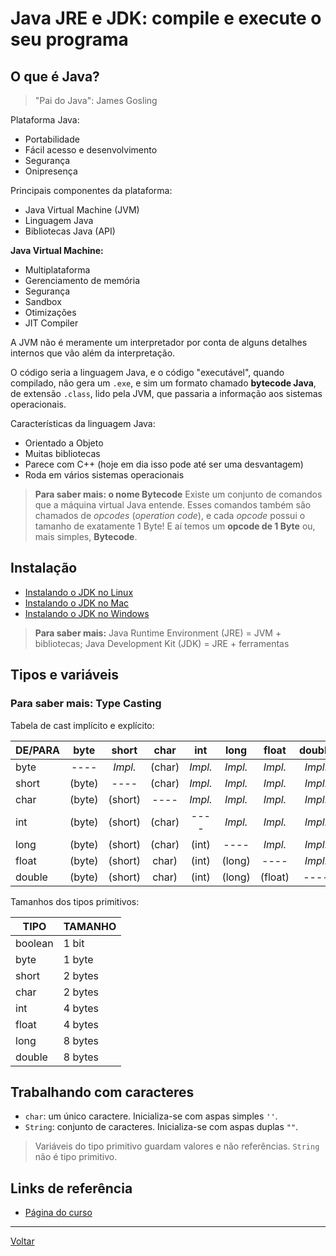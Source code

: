 # Java JRE e JDK: compile e execute o seu programa

## O que é Java?

> "Pai do Java": James Gosling

Plataforma Java:

- Portabilidade
- Fácil acesso e desenvolvimento
- Segurança
- Onipresença

Principais componentes da plataforma:

- Java Virtual Machine (JVM)
- Linguagem Java
- Bibliotecas Java (API)

**Java Virtual Machine:**

- Multiplataforma
- Gerenciamento de memória
- Segurança
- Sandbox
- Otimizações
- JIT Compiler

A JVM não é meramente um interpretador por conta de alguns detalhes internos que vão além da interpretação.

O código seria a linguagem Java, e o código "executável", quando compilado, não gera um `.exe`, e sim um formato chamado **bytecode Java**, de extensão `.class`, lido pela JVM, que passaria a informação aos sistemas operacionais.

Características da linguagem Java:

- Orientado a Objeto
- Muitas bibliotecas
- Parece com C++ (hoje em dia isso pode até ser uma desvantagem)
- Roda em vários sistemas operacionais

> **Para saber mais: o nome Bytecode**
> Existe um conjunto de comandos que a máquina virtual Java entende. Esses comandos também são chamados de _opcodes_ (_operation code_), e cada _opcode_ possui o tamanho de exatamente 1 Byte! E aí temos um **opcode de 1 Byte** ou, mais simples, **Bytecode**.

## Instalação

- [Instalando o JDK no Linux](./docs/install-jdk-linux.pdf)
- [Instalando o JDK no Mac](./docs/install-jdk-mac.pdf)
- [Instalando o JDK no Windows](./docs/install-jdk-windows.pdf)

> **Para saber mais:**
> Java Runtime Environment (JRE) = JVM + bibliotecas;
> Java Development Kit (JDK) = JRE + ferramentas

## Tipos e variáveis

### Para saber mais: Type Casting

Tabela de cast implícito e explícito:

| DE/PARA |  byte  |  short  |  char  |   int   |  long   |  float  | double  |
| :------ | :----: | :-----: | :----: | :-----: | :-----: | :-----: | :-----: |
| byte    |  ----  | _Impl._ | (char) | _Impl._ | _Impl._ | _Impl._ | _Impl._ |
| short   | (byte) |  ----   | (char) | _Impl._ | _Impl._ | _Impl._ | _Impl._ |
| char    | (byte) | (short) |  ----  | _Impl._ | _Impl._ | _Impl._ | _Impl._ |
| int     | (byte) | (short) | (char) |  ----   | _Impl._ | _Impl._ | _Impl._ |
| long    | (byte) | (short) | (char) |  (int)  |  ----   | _Impl._ | _Impl._ |
| float   | (byte) | (short) | char)  |  (int)  | (long)  |  ----   | _Impl._ |
| double  | (byte) | (short) | char)  |  (int)  | (long)  | (float) |  ----   |

Tamanhos dos tipos primitivos:

| TIPO    | TAMANHO |
| ------- | ------- |
| boolean | 1 bit   |
| byte    | 1 byte  |
| short   | 2 bytes |
| char    | 2 bytes |
| int     | 4 bytes |
| float   | 4 bytes |
| long    | 8 bytes |
| double  | 8 bytes |

## Trabalhando com caracteres

- `char`: um único caractere. Inicializa-se com aspas simples `''`.
- `String`: conjunto de caracteres. Inicializa-se com aspas duplas `""`.

> Variáveis do tipo primitivo guardam valores e não referências. `String` não é tipo primitivo.

## Links de referência

- [Página do curso](https://cursos.alura.com.br/course/java-primeiros-passos)

---

[Voltar](./README.md)
